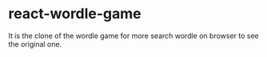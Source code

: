 # react-wordle-game
It is the clone of the wordle game for more search wordle on browser to see the original one.
